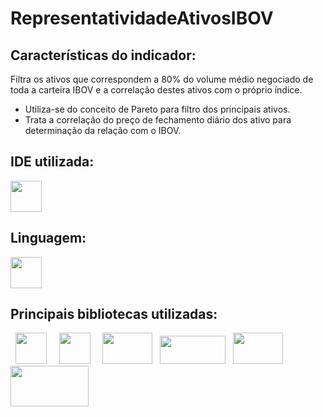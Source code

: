 # RepresentatividadeAtivosIBOV

## Características do indicador:
Filtra os ativos que correspondem a 80% do volume médio negociado de toda a carteira IBOV e a correlação destes ativos com o próprio índice.
- Utiliza-se do conceito de Pareto para filtro dos principais ativos.
- Trata a correlação do preço de fechamento diário dos ativo para determinação da relação com o IBOV. 

## IDE utilizada:
<img width="50" height="50" src="https://cdn.jsdelivr.net/gh/devicons/devicon/icons/jupyter/jupyter-original-wordmark.svg" />

## Linguagem:
<img width="50" height="50" src="https://cdn.jsdelivr.net/gh/devicons/devicon/icons/python/python-original-wordmark.svg" />

## Principais bibliotecas utilizadas:
&nbsp;&nbsp;<img width="50" height="50" src="https://cdn.jsdelivr.net/gh/devicons/devicon/icons/pandas/pandas-original-wordmark.svg" />&nbsp;&nbsp;
&nbsp;&nbsp;<img width="50" height="50" src="https://cdn.jsdelivr.net/gh/devicons/devicon/icons/numpy/numpy-original-wordmark.svg" />&nbsp;&nbsp;
&nbsp;&nbsp;<img width="80" height="50" src="https://seaborn.pydata.org/_static/logo-wide-lightbg.svg" />&nbsp;&nbsp;
<img width="105" height="45" src="https://matplotlib.org/stable/_static/images/logo2.svg" />&nbsp;&nbsp;
<img width="80" height="50" src="https://algotrading101.com/learn/wp-content/uploads/2020/06/yahoo-finance-api-guide.png"/>
<img width="125" height="65" src="https://www.metatrader5.com/i/logo_metatrader5.png" />&nbsp;&nbsp;





          

 

